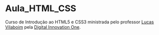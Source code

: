 # Aula_HTML_CSS
Curso de Introdução ao HTML5 e CSS3 ministrada pelo professor <a href= "https://github.com/vilaboim">Lucas Vilaboim</a> pela <a href="https://digitalinnovation.one/">Digital Innovation One</a>.
